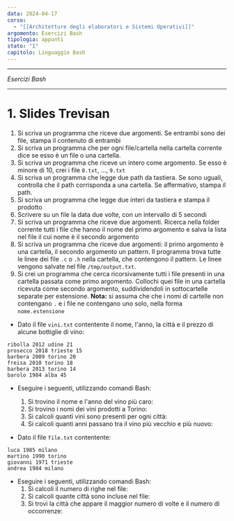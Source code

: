```yaml
---
data: 2024-04-17
corso:
  - "[[Architetture degli elaboratori e Sistemi Operativi]]"
argomento: Esercizi Bash
tipologia: appunti
stato: "1"
capitolo: Linguaggio Bash
---
```

- - -
*Esercizi Bash*
- - -
# 1. Slides Trevisan
1. Si scriva un programma che riceve due argomenti. Se entrambi sono dei file, stampa il contenuto di entrambi
2. Si scriva un programma che per ogni file/cartella nella cartella corrente dice se esso è un file o una cartella. 
3. Si scriva un programma che riceve un intero come argomento. Se esso è minore di 10, crei i file `0.txt`, ..., `9.txt` 
4. Si scriva un programma che legge due path da tastiera. Se sono uguali, controlla che il path corrisponda a una cartella. Se affermativo, stampa il path.
5. Si scriva un programma che legge due interi da tastiera e stampa il prodotto
6. Scrivere su un file la data due volte, con un intervallo di 5 secondi
7. Si scriva un programma che riceve due argomenti. Ricerca nella folder corrente tutti i file che hanno il nome del primo argomento e salva la lista nel file il cui nome è il secondo argomento
8. Si scriva un programma che riceve due argomenti: il primo argomento è una cartella, il secondo argomento un pattern. Il programma trova tutte le linee dei file `.c` o `.h` nella cartella, che contengono il pattern. Le linee vengono salvate nel file `/tmp/output.txt`.
9. Si crei un programma che cerca ricorsivamente tutti i file presenti in una cartella passata come primo argomento.
   Collochi quei file in una cartella ricevuta come secondo argomento, suddividendoli in sottocartelle separate per estensione.
   **Nota:** si assuma che che i nomi di cartelle non contengano `.` e i file ne contengano uno solo, nella forma `nome.estensione`

- Dato il file `vini.txt` contentente il nome, l'anno, la città e il prezzo di alcune bottiglie di vino:
```
ribolla 2012 udine 21
prosecco 2018 trieste 15
barbera 2009 torino 20
freisa 2010 torino 18
barbera 2013 torino 14
barolo 1984 alba 45
```
- Eseguire i seguenti, utilizzando comandi Bash:
	1. Si trovino il nome e l'anno del vino più caro:
	2. Si trovino i nomi dei vini prodotti a Torino:
	3. Si calcoli quanti vini sono presenti per ogni città:
	4. Si calcoli quanti anni passano tra il vino più vecchio e più nuovo:

- Dato il file `file.txt` contentente:
```
luca 1985 milano
martino 1990 torino
giovanni 1971 trieste
andrea 1984 milano
```
- Eseguire i seguenti, utilizzando comandi Bash:
	1. Si calcoli il numero di righe nel file:
	2. Si calcoli quante città sono incluse nel file:
	3. Si trovi la città che appare il maggior numero di volte e il numero di occorrenze:

